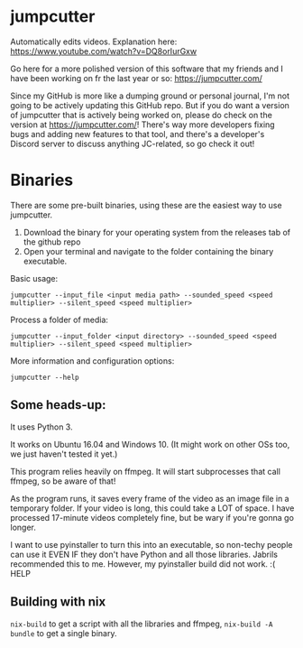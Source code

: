 # jumpcutter
Automatically edits videos. Explanation here: https://www.youtube.com/watch?v=DQ8orIurGxw

Go here for a more polished version of this software that my friends and I have been working on fr the last year or so: https://jumpcutter.com/

Since my GitHub is more like a dumping ground or personal journal, I'm not going to be actively updating this GitHub repo. But if you do want a version of jumpcutter that is actively being worked on, please do check on the version at https://jumpcutter.com/! There's way more developers fixing bugs and adding new features to that tool, and there's a developer's Discord server to discuss anything JC-related, so go check it out!

# Binaries
There are some pre-built binaries, using these are the easiest way to use jumpcutter. 

1. Download the binary for your operating system from the releases tab of the github repo
2. Open your terminal and navigate to the folder containing the binary executable.

Basic usage:

`jumpcutter --input_file <input media path> --sounded_speed <speed multiplier> --silent_speed <speed multiplier>`

Process a folder of media:

`jumpcutter --input_folder <input directory> --sounded_speed <speed multiplier> --silent_speed <speed multiplier>`

More information and configuration options:

`jumpcutter --help`

## Some heads-up:

It uses Python 3.

It works on Ubuntu 16.04 and Windows 10. (It might work on other OSs too, we just haven't tested it yet.)

This program relies heavily on ffmpeg. It will start subprocesses that call ffmpeg, so be aware of that!

As the program runs, it saves every frame of the video as an image file in a
temporary folder. If your video is long, this could take a LOT of space.
I have processed 17-minute videos completely fine, but be wary if you're gonna go longer.

I want to use pyinstaller to turn this into an executable, so non-techy people
can use it EVEN IF they don't have Python and all those libraries. Jabrils 
recommended this to me. However, my pyinstaller build did not work. :( HELP

## Building with nix
`nix-build` to get a script with all the libraries and ffmpeg, `nix-build -A bundle` to get a single binary.
